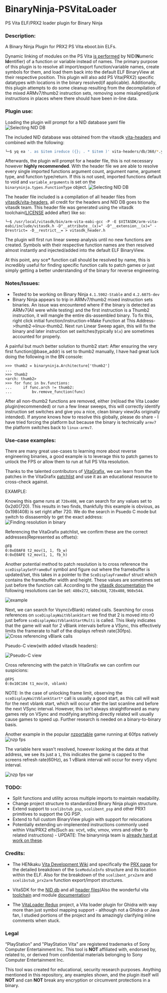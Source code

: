 # BinaryNinja-PSVitaLoader
PS Vita ELF/PRX2 loader plugin for Binary Ninja


### Description:
A Binary Ninja Plugin for PRX2 PS Vita eboot.bin ELFs. 

Dynamic linking of modules on the PS Vita [is performed](https://wiki.henkaku.xyz/vita/NID#Usage) by NID(**N**umeric **Id**entifier) of a function or variable instead of names. The primary purpose of this plugin is to resolve all import/export function/variable names, create symbols for them, and load them back into the default ELF BinaryView at their respective position. This plugin will also add PS Vita(PRX2) specific datatypes with locations in the binary resolved(if applicable). Additionally, this plugin attempts to do some cleanup resulting from the decompilation of the mixed ARMv7/thumb2 instruction sets, removing some misaligned/junk instructions in places where there should have been in-line data. 

### Plugin use:
Loading the plugin will prompt for a NID database yaml file
![Selecting NID DB](/images/nid-db-select.png)

The included NID database was obtained from the vitasdk [vita-headers](https://github.com/vitasdk/vita-headers) and combined with the following:
```bash
└─$ yq ea '. as $item ireduce ({}; . * $item )' vita-headers/db/360/*.yml > merged-vita-headers-db.yml
```

Afterwards, the plugin will prompt for a header file, this is not necessary however **highly recommended**. With the header file we are able to resolve every single imported functions argument count, argument name, argument type, and function type/return. If this is not used, imported functions default to void and `variable_arguments` is set on the `binaryninja.types.FunctionType` object.
![Selecting NID DB](/images/header-select.png)


The header file included is a compilation of all header files from [vitasdk/vita-headers](https://github.com/vitasdk/vita-headers/), all credit for the headers and NID DB goes to the vitasdk team. This header file was generated using the vitasdk toolchain([LICENSE](https://github.com/vitasdk/vita-headers/blob/master/LICENSE.md) added after) like so:
```
└─$ /usr/local/vitasdk/bin/arm-vita-eabi-gcc -P -E $VITASDK/arm-vita-eabi/include/vitasdk.h -D"__attribute__(x)=" -D"__extension__(x)=" -Drestrict= -D__restrict__= > vitasdk_header.h
```

The plugin will first run linear sweep analysis until no new functions are created. Symbols with their respective function names are then resolved almost instantly and injected/added into the default ELF BinaryView. 


At this point, any sce* function call should be resolved by name, this is incredibly useful for finding specific function calls to patch games or just simply getting a better understanding of the binary for reverse engineering.


### Notes/Issues:
- Tested to be working on Binary Ninja `4.1.5902-Stable` and `4.2.6075-dev`
- Binary Ninja appears to trip in ARMv7/thumb2 mixed instruction sets binaries. An issue was encountered where if the binary is detected as ARMv7(All were while testing) and the first instruction is a Thumb2 instruction, it will mangle the entire dis-assembled binary. To fix this, right click initial function/instruction->Make Function at This Address->thumb2->linux-thumb2. Next run Linear Sweep again, this will fix the binary and later instruction set switches(typically `blx`) are sometimes accounted for properly.

A painful but much better solution to thumb2 start: After ensuring the very first function(@base_addr) is set to thumb2 manually, I have had great luck doing the following in the BN console:
```
>>> thumb2 = binaryninja.Architecture['thumb2']
... 
>>> thumb2
<arch: thumb2>
>>> for func in bv.functions:
... 	if func.arch != thumb2:
... 		bv.remove_function(func)
```
After all non-thumb2 functions are removed, either (re)load the Vita Loader plugin(recommended) or run a few linear sweeps, this will correctly identify instruction set switches and give you a nice, clean binary view(As originally intended). If anyone knows how to resolve this globally, please do share - I have tried forcing the platform but because the binary is technically `armv7` the platform switches back to `linux-armv7`.


### Use-case examples:
There are many great use-cases to learning more about reverse engineering binaries, a good example is to leverage this to patch games to unlock the FPS or allow them to run at full PS Vita resolution. 

Thanks to the talented contributors of [VitaGrafix](https://github.com/Electry/VitaGrafix), we can learn from the patches in the VitaGrafix [patchlist](https://github.com/Electry/VitaGrafixPatchlist/blob/master/patchlist.txt) and use it as an educational resource to cross-check against.

EXAMPLE:

Knowing this game runs at `720x408`, we can search for any values set to 0x2d0(720). This results in two finds, thankfully this example is obvious, as 0x198(408) is set right after 720. We do the search in Psuedo C mode but switch to dissasembly to get the exact address:
![Finding resolution in binary](/images/finding_res.png)

Referencing the VitaGrafix patchlist, we confirm these are the correct addresses(Represented as offsets):
```
@FB
0:0xE0AF8 t2_mov(1, 1, fb_w)
0:0xE0AFE t2_mov(1, 1, fb_h)
```

Another potential method to patch resolution is to cross reference the `sceDisplaySetFrameBuf` symbol and figure out where the framebuffer is updated/set, this takes in a pointer to the `SceDisplayFrameBuf` struct which contains the framebuffer width and height. These values are sometimes set just before the function call. According to the [vitasdk documentation](https://docs.vitasdk.org/group__SceDisplayKernel.html#structSceDisplayFrameBuf) the following resolutions can be set: `480x272`, `640x368`, `720x408`, `960x544`. 

![example](/images/example.png)


Next, we can search for Vsync(vBlank) related calls. Searching for cross references on `sceDisplayWaitVblankStart` we find that 2 is moved into r0 just before `sceDisplayWaitVblankStartMulti` is called. This likely indicates that the game will wait for 2 vBlank intervals before a VSync, this effectively limits the framerate to half of the displays refresh rate(30fps).
![Cross referencing vBlank calls](/images/vblank_cross_ref.png)

Pseudo-C view(with added vitasdk headers):

![Pseudo-C view](/images/pseudo_c_view.png)


Cross referencing with the patch in VitaGrafix we can confirm our suspicions:
```
@FPS
0:0x10C104 t1_mov(0, vblank)
```
NOTE: In the case of unlocking frame limit, observing the `sceDisplayWaitVblankStart*` call is usually a good start, as this call will wait for the next vblank start, which will occur after the last scanline and before the next VSync interval. However, this isn't always straightforward as many games rely on VSync and modifying anything directly related will usually cause games to speed up. Further research is needed on a binary-to-binary basis. 

Another example in the popular [nzportable](https://github.com/nzp-team/nzportable) game running at 60fps natively 
![nzp fps](/images/example2-fps.png)

The variable here wasn't resolved, however looking at the data at that address, we see its just a `1`, this indicates the game is capped to the screens refresh rate(60Hz), as 1 vBlank interval will occur for every vSync interval. 

![nzp fps var](/images/example2-fps-data.png)


### TODO:
- Split functions and utility across multiple imports to maintain readability.
- Change project structure to standardized Binary Ninja plugin structure.
- Extend support to `scelibstub_psp`, `scelibent_psp` and other PRX1 primitives to support the OG PSP.
- Extend to full custom BinaryView plugin with support for relocations
- Potentially extending un-implenented instructions commonly used within Vita/PRX2 elfs(Such as: vcvt, vdiv, vmov, vmrs and other fp related instructions) - UPDATE: The binaryninja team is [already hard at work on these](https://github.com/Vector35/binaryninja-api/commits/dev/arch/armv7).


### Credits:

- The HENkaku [Vita Development Wiki](https://wiki.henkaku.xyz/vita/Main_Page) and specifically the [PRX page](https://wiki.henkaku.xyz/vita/PRX) for the detailed breakdown of the `SceModuleInfo` structure and its location within the ELF. Also for the breakdown of the `scelibent_prx2arm` and `scelibstub_prx2arm` function export/import structures.

- VitaSDK for the [NID db](https://github.com/vitasdk/vita-headers/tree/master/db) and all [header files](https://github.com/vitasdk/vita-headers/tree/master/include)(Also the wonderful vita [toolchain](https://github.com/vitasdk/vdpm) and module [documentation](https://docs.vitasdk.org/modules.html))

- The [VitaLoader Redux](https://github.com/CreepNT/VitaLoaderRedux) project, a Vita loader plugin for Ghidra with way more than just symbol mapping support - although not a Ghidra or Java fan, I studied portions of the project and its amazingly clarifying inline comments when stuck. 


### Legal

“PlayStation” and "PlayStation Vita" are registered trademarks of Sony Computer Entertainment Inc. This tool is **NOT** affiliated with, endorsed by, related to, or derived from confidential materials belonging to Sony Computer Entertainment Inc.

This tool was created for educational, security research purposes. Anything mentioned in this repository, any examples shown, and the plugin itself will **NOT** and can **NOT** break any encryption or circumvent protections in a binary.
